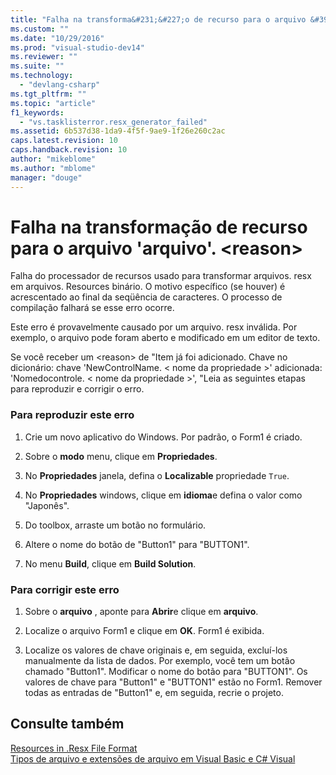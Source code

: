 ```yaml
---
title: "Falha na transforma&#231;&#227;o de recurso para o arquivo &#39;arquivo&#39;. &lt;reason&gt; | Microsoft Docs"
ms.custom: ""
ms.date: "10/29/2016"
ms.prod: "visual-studio-dev14"
ms.reviewer: ""
ms.suite: ""
ms.technology: 
  - "devlang-csharp"
ms.tgt_pltfrm: ""
ms.topic: "article"
f1_keywords: 
  - "vs.tasklisterror.resx_generator_failed"
ms.assetid: 6b537d38-1da9-4f5f-9ae9-1f26e260c2ac
caps.latest.revision: 10
caps.handback.revision: 10
author: "mikeblome"
ms.author: "mblome"
manager: "douge"
---
```

# Falha na transforma&#231;&#227;o de recurso para o arquivo &#39;arquivo&#39;. &lt;reason&gt;
Falha do processador de recursos usado para transformar arquivos. resx em arquivos. Resources binário.  O motivo específico \(se houver\) é acrescentado ao final da seqüência de caracteres.  O processo de compilação falhará se esse erro ocorre.  
  
 Este erro é provavelmente causado por um arquivo. resx inválida.  Por exemplo, o arquivo pode foram aberto e modificado em um editor de texto.  
  
 Se você receber um \<reason\> de "Item já foi adicionado.  Chave no dicionário: chave 'NewControlName. \< nome da propriedade \>' adicionada: 'Nomedocontrole. \< nome da propriedade \>', "Leia as seguintes etapas para reproduzir e corrigir o erro.  
  
### Para reproduzir este erro  
  
1.  Crie um novo aplicativo do Windows.  Por padrão, o Form1 é criado.  
  
2.  Sobre o  **modo** menu, clique em  **Propriedades**.  
  
3.  No  **Propriedades** janela, defina o  **Localizable** propriedade `True`.  
  
4.  No  **Propriedades** windows, clique em  **idioma**e defina o valor como "Japonês".  
  
5.  Do toolbox, arraste um botão no formulário.  
  
6.  Altere o nome do botão de "Button1" para "BUTTON1".  
  
7.  No menu **Build**, clique em **Build Solution**.  
  
### Para corrigir este erro  
  
1.  Sobre o  **arquivo** , aponte para  **Abrir**e clique em  **arquivo**.  
  
2.  Localize o arquivo Form1 e clique em  **OK**.  Form1 é exibida.  
  
3.  Localize os valores de chave originais e, em seguida, excluí\-los manualmente da lista de dados.  Por exemplo, você tem um botão chamado "Button1".  Modificar o nome do botão para "BUTTON1".  Os valores de chave para "Button1" e "BUTTON1" estão no Form1.  Remover todas as entradas de "Button1" e, em seguida, recrie o projeto.  
  
## Consulte também  
 [Resources in .Resx File Format](http://msdn.microsoft.com/pt-br/0c476133-87e4-47e8-b0ef-4b88f4ef3dc5)   
 [Tipos de arquivo e extensões de arquivo em Visual Basic e C\# Visual](http://msdn.microsoft.com/pt-br/f793852c-da06-4d52-a826-65f635844772)